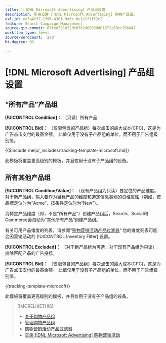```yaml
---
title: ’[!DNL Microsoft Advertising] 产品组设置
description: 引用设置 [!DNL Microsoft Advertising] 购物产品组。
exl-id: ea3a4137-1396-430f-9d6c-8e1e1f1f52c2
feature: Search Campaign Management
source-git-commit: 67fe8581832dc0762d62908d01672e53cc95b847
workflow-type: tm+mt
source-wordcount: '270'
ht-degree: 0%

---
```


# [!DNL Microsoft Advertising] 产品组设置

## “所有产品”产品组

**[!UICONTROL Condition]：** （只读）所有产品

**[!UICONTROL Bid]：** （仅限包含的产品组）每次点击的最大成本(CPC)，这是为广告点击支付的最高金额。 此值仅用于没有子产品组的单位，而不用于广告组级别值。

<!-- **[!UICONTROL Tracking Template]:** -->

{{$include /help/_includes/tracking-template-microsoft.md}}

此模板将覆盖更高级别的模板，并且仅用于没有子产品组的设备。

## 所有其他产品组

**[!UICONTROL Condition/Value]：** （现有产品组为只读）要定位的产品维度。 对于新产品组，输入要作为目标产品的维度和选定信息类别的资格属性（例如，按品牌定位时为“Acme”，按条件定位时为“New”）。

为特定产品维度（即，不是“所有产品”）创建产品组后，Search、Social和Commerce会自动为“其他所有产品”创建产品组。

有关可用产品维度的列表，请参阅&quot;[购物营销活动产品过滤器](/help/search-social-commerce/campaign-management/campaigns/shopping-campaign-product-filters.md)“ 您的维度列表可能会因营销活动的 [!UICONTROL Inventory Filter] 设置。

**[!UICONTROL Excluded]：** （对于新产品组为可选，对于现有产品组为只读）排除匹配产品的广告投标。

**[!UICONTROL Bid]：** （仅限包含的产品组）每次点击的最大成本(CPC)，这是为广告点击支付的最高金额。 此值仅用于没有子产品组的单位，而不用于广告组级别值。

<!-- **[!UICONTROL Tracking Template]:** -->

<!-- ExL can't handle the same include twice in the same file, so using a snippet for the second occurrence.

{{$include /help/_includes/tracking-template-microsoft.md}}
-->

{{tracking-template-microsoft}}

此模板将覆盖更高级别的模板，并且仅用于没有子产品组的设备。

>[!MORELIKETHIS]
>
>* [关于购物产品组](product-group-about.md)
>* [管理购物产品组](product-group-manage.md)
>* [购物营销活动产品过滤器](/help/search-social-commerce/campaign-management/campaigns/shopping-campaign-product-filters.md)
>* [实施 [!DNL Microsoft Advertising] 购物营销活动](/help/search-social-commerce/campaign-management/special-campaign-types/microsoft-shopping-campaigns.md)
